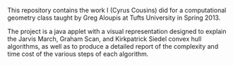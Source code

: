 This repository contains the work I (Cyrus Cousins) did for a computational geometry class taught by Greg Aloupis at Tufts University in Spring 2013.

The project is a java applet with a visual representation designed to explain the Jarvis March, Graham Scan, and Kirkpatrick Siedel convex hull algorithms, as well as to produce a detailed report of the complexity and time cost of the various steps of each algorithm.

